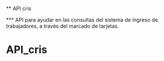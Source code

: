 ** API cris

*** API para ayudar en las consultas del sistema de ingreso de trabajadores, a través del marcado de tarjetas.
# API_cris
